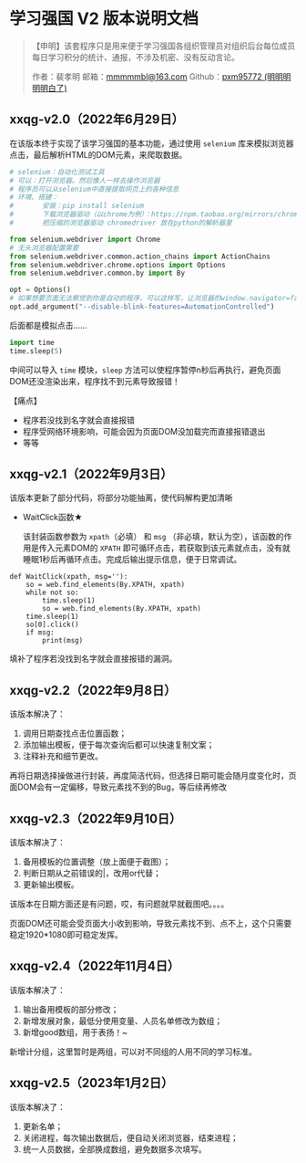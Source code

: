 # 学习强国 V2 版本说明文档

> 【申明】该套程序只是用来便于学习强国各组织管理员对组织后台每位成员每日学习积分的统计、通报，不涉及机密、没有反动言论。
>
> 作者：裴孝明
> 邮箱：mmmmmbl@163.com
> Github：[pxm95772 (明明明明明白了) ](https://github.com/pxm95772)

## xxqg-v2.0（2022‎年‎6‎月‎29‎日）

在该版本终于实现了该学习强国的基本功能，通过使用 `selenium` 库来模拟浏览器点击，最后解析HTML的DOM元素，来爬取数据。

```python
# selenium：自动化测试工具
# 可以：打开浏览器。然后像人一样去操作浏览器
# 程序员可以从selenium中直接提取网页上的各种信息
# 环境、搭建：
#       安装：pip install selenium
#       下载浏览器驱动（以chrome为例）：https://npm.taobao.org/mirrors/chromedriver
#       把压缩的浏览器驱动 chromedriver 放在python的解析器里
```

```python
from selenium.webdriver import Chrome
# 无头浏览器配置需要
from selenium.webdriver.common.action_chains import ActionChains
from selenium.webdriver.chrome.options import Options
from selenium.webdriver.common.by import By
```

```python
opt = Options()
# 如果想要页面无法察觉到你是自动的程序，可以这样写，让浏览器的window.navigator=false
opt.add_argument("--disable-blink-features=AutomationControlled")
```

后面都是模拟点击……

```python
import time
time.sleep(5)
```

中间可以导入 `time` 模块，`sleep` 方法可以使程序暂停n秒后再执行，避免页面DOM还没渲染出来，程序找不到元素导致报错！



【痛点】

+ 程序若没找到名字就会直接报错
+ 程序受网络环境影响，可能会因为页面DOM没加载完而直接报错退出
+ 等等



## xxqg-v2.1（2022‎年‎9‎月‎3‎日）

该版本更新了部分代码，将部分功能抽离，使代码解构更加清晰

* WaitClick函数★

  该封装函数参数为 `xpath`（必填） 和 `msg` （非必填，默认为空），该函数的作用是传入元素DOM的 `XPATH` 即可循环点击，若获取到该元素就点击，没有就睡眠1秒后再循环点击。完成后输出提示信息，便于日常调试。

```
def WaitClick(xpath, msg=''):
    so = web.find_elements(By.XPATH, xpath)
    while not so:
        time.sleep(1)
        so = web.find_elements(By.XPATH, xpath)
    time.sleep(1)
    so[0].click()
    if msg:
        print(msg)
```

填补了程序若没找到名字就会直接报错的漏洞。



## xxqg-v2.2（2022‎年‎9‎月‎8‎日）

该版本解决了：

1. 调用日期查找点击位置函数；
2. 添加输出模板，便于每次查询后都可以快速复制文案；
3. 注释补充和细节更改。



再将日期选择操做进行封装，再度简洁代码，但选择日期可能会随月度变化时，页面DOM会有一定偏移，导致元素找不到的Bug，等后续再修改



## xxqg-v2.3（‎2022‎年‎9‎月‎10‎日）

该版本解决了：

1. 备用模板的位置调整（放上面便于截图）；
2. 判断日期从之前错误的|，改用or代替；
3. 更新输出模板。



该版本在日期方面还是有问题，哎，有问题就早就截图吧。。。。

页面DOM还可能会受页面大小收到影响，导致元素找不到、点不上，这个只需要稳定1920*1080即可稳定发挥。



## xxqg-v2.4（2022‎年‎11‎月‎4‎日）

该版本解决了：
1. 输出备用模板的部分修改；
2. 新增发展对象，最低分使用变量、人员名单修改为数组；
3. 新增good数组，用于表扬！~



新增计分组，这里暂时是两组，可以对不同组的人用不同的学习标准。



## xxqg-v2.5（2023‎年‎1‎月‎2‎日）

该版本解决了：
1. 更新名单；
2. 关闭进程，每次输出数据后，便自动关闭浏览器，结束进程；
3. 统一人员数据，全部换成数组，避免数据多次填写。

